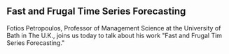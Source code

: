 ## Fast and Frugal Time Series Forecasting

Fotios Petropoulos, Professor of Management Science at the University of Bath in The U.K., joins us today to talk about his work "Fast and Frugal Tim Series Forecasting."
